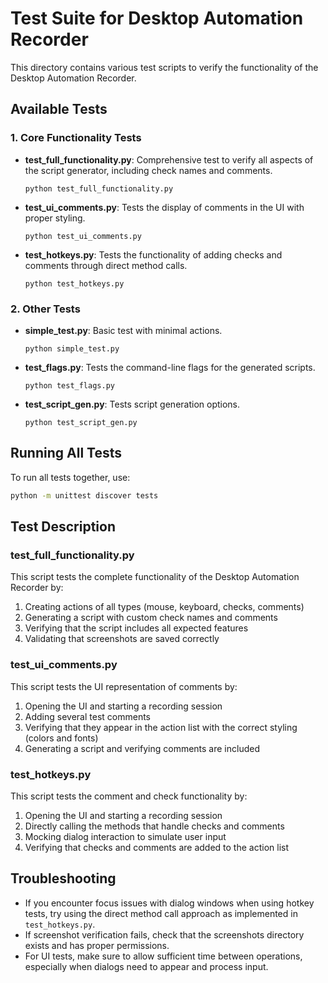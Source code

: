 # Test Suite for Desktop Automation Recorder

This directory contains various test scripts to verify the functionality of the Desktop Automation Recorder.

## Available Tests

### 1. Core Functionality Tests

- **test_full_functionality.py**: Comprehensive test to verify all aspects of the script generator, including check names and comments.
  ```
  python test_full_functionality.py
  ```

- **test_ui_comments.py**: Tests the display of comments in the UI with proper styling.
  ```
  python test_ui_comments.py
  ```

- **test_hotkeys.py**: Tests the functionality of adding checks and comments through direct method calls.
  ```
  python test_hotkeys.py
  ```

### 2. Other Tests

- **simple_test.py**: Basic test with minimal actions.
  ```
  python simple_test.py
  ```

- **test_flags.py**: Tests the command-line flags for the generated scripts.
  ```
  python test_flags.py
  ```

- **test_script_gen.py**: Tests script generation options.
  ```
  python test_script_gen.py
  ```

## Running All Tests

To run all tests together, use:

```bash
python -m unittest discover tests
```

## Test Description

### test_full_functionality.py
This script tests the complete functionality of the Desktop Automation Recorder by:
1. Creating actions of all types (mouse, keyboard, checks, comments)
2. Generating a script with custom check names and comments
3. Verifying that the script includes all expected features
4. Validating that screenshots are saved correctly

### test_ui_comments.py
This script tests the UI representation of comments by:
1. Opening the UI and starting a recording session
2. Adding several test comments
3. Verifying that they appear in the action list with the correct styling (colors and fonts)
4. Generating a script and verifying comments are included

### test_hotkeys.py
This script tests the comment and check functionality by:
1. Opening the UI and starting a recording session
2. Directly calling the methods that handle checks and comments
3. Mocking dialog interaction to simulate user input
4. Verifying that checks and comments are added to the action list

## Troubleshooting

- If you encounter focus issues with dialog windows when using hotkey tests, try using the direct method call approach as implemented in `test_hotkeys.py`.
- If screenshot verification fails, check that the screenshots directory exists and has proper permissions.
- For UI tests, make sure to allow sufficient time between operations, especially when dialogs need to appear and process input. 